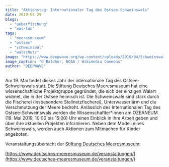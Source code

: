 ```yaml
---
title: "Aktionstag: Internationaler Tag des Ostsee-Schweinswals"
date: 2019-04-29
blogs: 
  - "ueberfischung"
  - "was-tun"
tags: 
  - "meeresmuseum"
  - "ostsee"
  - "schweinswal"
  - "walschutz"
image: "https://www.deepwave.org/wp-content/uploads/2019/04/Schweinswal-1.jpg"
image_caption: "© Baldhur, NOAA / Wikimedia Commons"
author: "DEEPWAVE"
---
```


Am 19. Mai findet dieses Jahr der internationale Tag des Ostsee-Schweinswals statt. Die Stiftung Deutsches Meeresmuseum hat eine wissenschaftliche Projektgruppe gegründet, die sich der einzigen Walart widmet, die in der Ostsee heimisch ist. Die Schweinswale sind stark durch die Fischerei (insbesondere Stellnetzfischerei), Unterwasserlärm und die Verschmutzung der Meere bedroht. Anlässlich des Internationalen Tag des Ostsee-Schweinswals werden die Wissenschaftler\*innen am OZEANEUM (19. Mai 2019, 10:00 bis 15:00) Uhr einen Einblick in ihre Arbeit geben und über ihre aktuellen Projekten informieren. Neben dem Modell eines Schweinswals, werden auch Aktionen zum Mitmachen für Kinder angeboten.

Veranstaltungsübersicht der [Stiftung Deutsches Meeresmuseum](https://www.deutsches-meeresmuseum.de/):

[https://www.deutsches-meeresmuseum.de/veranstaltungen/](https://www.deutsches-meeresmuseum.de/veranstaltungen/)
